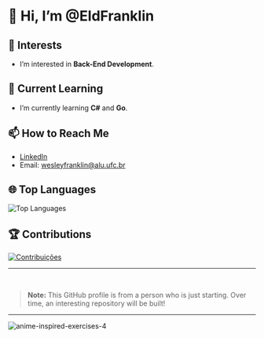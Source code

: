 # 👋 Hi, I’m @EldFranklin

## 👀 Interests
- I’m interested in **Back-End Development**.

## 🌱 Current Learning
- I’m currently learning **C#** and **Go**.

## 📫 How to Reach Me
- [LinkedIn](https://www.linkedin.com/in/franklinwf)
- Email: [wesleyfranklin@alu.ufc.br](mailto:wesleyfranklin@alu.ufc.br)

## 🌐 Top Languages
![Top Languages](https://github-readme-stats.vercel.app/api/top-langs/?username=EldFranklin&layout=compact&theme=radical)

## 🏆 Contributions
[![Contribuições](https://img.shields.io/badge/Contribuições-1000+-green)](https://github.com/EldFranklin)

---

<br>

> **Note:** This GitHub profile is from a person who is just starting. Over time, an interesting repository will be built!

---

<!---
EldFranklin/EldFranklin is a ✨ special ✨ repository because its `README.md` (this file) appears on your GitHub profile.
You can click the Preview link to take a look at your changes.
--->

![anime-inspired-exercises-4](https://user-images.githubusercontent.com/105466304/168698847-30733033-8edf-4328-b0af-50955506ec10.gif)

